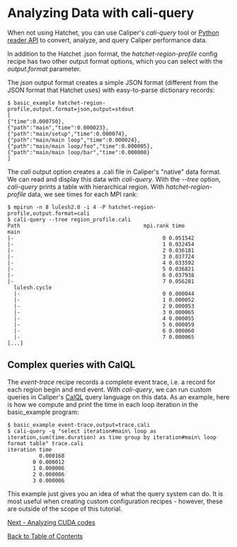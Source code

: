 # Analyzing Data with cali-query

When not using Hatchet, you can use Caliper's *cali-query* tool or 
[Python reader API](https://software.llnl.gov/Caliper/pythonreader.html) 
to convert, analyze, and query Caliper performance data.

In addition to the Hatchet .json format, the *hatchet-region-profile* config
recipe has two other output format options, which you can select with the
*output.format* parameter.

The *json* output format creates a simple JSON format (different from the
JSON format that Hatchet uses) with easy-to-parse dictionary records:

    $ basic_example hatchet-region-profile,output.format=json,output=stdout
    [
    {"time":0.000750},
    {"path":"main","time":0.000023},
    {"path":"main/setup","time":0.000074},
    {"path":"main/main loop","time":0.000024},
    {"path":"main/main loop/foo","time":0.000005},
    {"path":"main/main loop/bar","time":0.000008}
    ]

The *cali* output option creates a .cali file in Caliper's "native" data
format. We can read and display this data with *cali-query*. With the
*--tree* option, *cali-query* prints a table with hierarchical region. With
*hatchet-region-profile* data, we see times for each MPI rank:

    $ mpirun -n 8 lulesh2.0 -i 4 -P hatchet-region-profile,output.format=cali
    $ cali-query --tree region_profile.cali
    Path                                       mpi.rank time
    main
    |-                                               0 0.051542
    |-                                               1 0.032454
    |-                                               2 0.036181
    |-                                               3 0.037724
    |-                                               4 0.033592
    |-                                               5 0.036821
    |-                                               6 0.037938
    |-                                               7 0.056281
      lulesh.cycle
      |-                                             0 0.000044
      |-                                             1 0.000052
      |-                                             2 0.000053
      |-                                             3 0.000065
      |-                                             4 0.000055
      |-                                             5 0.000059
      |-                                             6 0.000060
      |-                                             7 0.000065
    [...]

## Complex queries with CalQL

The *event-trace* recipe records a complete event trace, i.e. a record for
each region begin and end event. With *cali-query*, we can run custom
queries in Caliper's [CalQL](https://software.llnl.gov/Caliper/calql.html)
query language on this data. As an example, here is how we compute and print 
the time in each loop iteration in the basic_example program:

    $ basic_example event-trace,output=trace.cali
    $ cali-query -q "select iteration#main\ loop as iteration,sum(time.duration) as time group by iteration#main\ loop format table" trace.cali
    iteration time
              0.000168
            0 0.000012
            1 0.000006
            2 0.000006
            3 0.000006

This example just gives you an idea of what the query system can do. It is
most useful when creating custom configuration recipes - however, these are
outside of the scope of this tutorial.

[Next - Analyzing CUDA codes](analyzing_cuda_codes.md)

[Back to Table of Contents](README.md#tutorial-contents)